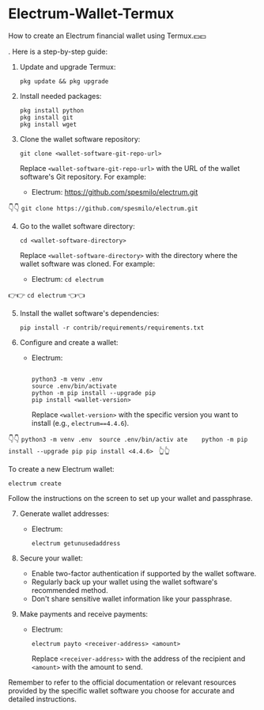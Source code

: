 # Electrum-Wallet-Termux
How to create an Electrum financial wallet using Termux.💵💵


. Here is a step-by-step guide:

1. Update and upgrade Termux:
   ```
   pkg update && pkg upgrade
   ```

2. Install needed packages:
   ```
   pkg install python
   pkg install git
   pkg install wget
   ```

3. Clone the wallet software repository:
   ```
   git clone <wallet-software-git-repo-url>
   ```

   Replace `<wallet-software-git-repo-url>` with the URL of the wallet software's Git repository. For example:
   
   - Electrum: https://github.com/spesmilo/electrum.git

👇👇
```git clone https://github.com/spesmilo/electrum.git```

4. Go to the wallet software directory:
   ```
   cd <wallet-software-directory>
   ```

   Replace `<wallet-software-directory>` with the directory where the wallet software was cloned. For example:
   - Electrum: `cd electrum`

👉👉
```cd electrum```
👈👈

5. Install the wallet software's dependencies:
   ```
   pip install -r contrib/requirements/requirements.txt
   ```

6. Configure and create a wallet:

   - Electrum:
     ```
     
     python3 -m venv .env
     source .env/bin/activate
     python -m pip install --upgrade pip
     pip install <wallet-version>
     
     ```

     Replace `<wallet-version>` with the specific version you want to install (e.g., `electrum==4.4.6`).


👇👇
     ```python3 -m venv .env 
  source .env/bin/activ ate   
     python -m pip install --upgrade pip
     pip install <4.4.6>
     ```
👆👆

To create a new Electrum wallet:
     
```electrum create```
    

  
   Follow the instructions on the screen to set up your wallet and passphrase.

7. Generate wallet addresses:

   - Electrum:
     ```
     electrum getunusedaddress
     ```

8. Secure your wallet:
   - Enable two-factor authentication if supported by the wallet software.
   - Regularly back up your wallet using the wallet software's recommended method.
   - Don't share sensitive wallet information like your passphrase.

9. Make payments and receive payments:

   - Electrum:
     ```
     electrum payto <receiver-address> <amount>
     ```

     Replace `<receiver-address>` with the address of the recipient and `<amount>` with the amount to send.

Remember to refer to the official documentation or relevant resources provided by the specific wallet software you choose for accurate and detailed instructions.
